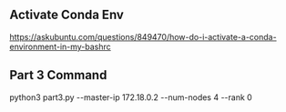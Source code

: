 ## Activate Conda Env
https://askubuntu.com/questions/849470/how-do-i-activate-a-conda-environment-in-my-bashrc

## Part 3 Command
python3 part3.py --master-ip 172.18.0.2 --num-nodes 4 --rank 0

